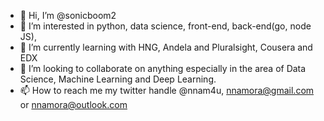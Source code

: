 - 👋 Hi, I’m @sonicboom2
- 👀 I’m interested in python, data science, front-end, back-end(go, node JS), 
- 🌱 I’m currently learning with HNG, Andela and Pluralsight, Cousera and EDX
- 💞️ I’m looking to collaborate on anything especially in the area of Data Science, Machine Learning and Deep Learning.
- 📫 How to reach me my twitter handle @nnam4u, nnamora@gmail.com or nnamora@outlook.com 

<!---
sonicboom2/sonicboom2 is a ✨ special ✨ repository because its `README.md` (this file) appears on your GitHub profile.
You can click the Preview link to take a look at your changes.
--->
